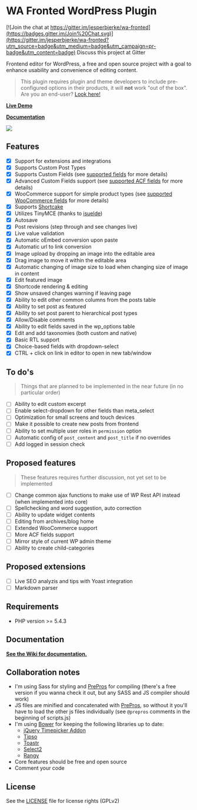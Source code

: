 WA Fronted WordPress Plugin
===========================

[![Join the chat at https://gitter.im/jesperbjerke/wa-fronted](https://badges.gitter.im/Join%20Chat.svg)](https://gitter.im/jesperbjerke/wa-fronted?utm_source=badge&utm_medium=badge&utm_campaign=pr-badge&utm_content=badge)
Discuss this project at Gitter

Frontend editor for WordPress, a free and open source project with a goal to enhance usability and convenience of editing content.

> This plugin requires plugin and theme developers to include pre-configured options in their products, it will **not** work "out of the box". Are you an end-user? [Look here!](https://edituswp.com/)

**[Live Demo](http://fronted.westart.se)**

**[Documentation](https://github.com/jesperbjerke/wa-fronted/wiki)**

![](https://github.com/jesperbjerke/wa-fronted/blob/master/screenshots/4GUJJnK01o.gif)

## Features

* [x] Support for extensions and integrations
* [x] Supports Custom Post Types
* [x] Supports Custom Fields (see [supported fields](https://github.com/jesperbjerke/wa-fronted/wiki/Supported-fields) for more details)
* [x] Advanced Custom Fields support (see [supported ACF fields](https://github.com/jesperbjerke/wa-fronted/wiki/Supported-fields) for more details)
* [x] WooCommerce support for simple product types (see [supported WooCommerce fields](https://github.com/jesperbjerke/wa-fronted/wiki/Supported-fields) for more details)
* [x] Supports [Shortcake](https://github.com/fusioneng/Shortcake)
* [x] Utilizes TinyMCE (thanks to [isuelde](https://github.com/iseulde/wp-front-end-editor))
* [x] Autosave
* [x] Post revisions (step through and see changes live)
* [x] Live value validation
* [x] Automatic oEmbed conversion upon paste
* [x] Automatic url to link conversion
* [x] Image upload by dropping an image into the editable area
* [x] Drag image to move it within the editable area
* [x] Automatic changing of image size to load when changing size of image in content
* [x] Edit featured image
* [x] Shortcode rendering & editing
* [x] Show unsaved changes warning if leaving page
* [x] Ability to edit other common columns from the posts table
* [x] Ability to set post as featured
* [x] Ability to set post parent to hierarchical post types
* [x] Allow/Disable comments
* [x] Ability to edit fields saved in the wp_options table
* [x] Edit and add taxonomies (both custom and native)
* [x] Basic RTL support
* [x] Choice-based fields with dropdown-select
* [x] CTRL + click on link in editor to open in new tab/window

## To do's
> Things that are planned to be implemented in the near future (in no particular order)

* [ ] Ability to edit custom excerpt
* [ ] Enable select-dropdown for other fields than meta_select
* [ ] Optimization for small screens and touch devices
* [ ] Make it possible to create new posts from frontend
* [ ] Ability to set multiple user roles in `permission` option
* [ ] Automatic config of `post_content` and `post_title` if no overrides
* [ ] Add logged in session check

## Proposed features
> These features requires further discussion, not yet set to be implemented

* [ ] Change common ajax functions to make use of WP Rest API instead (when implemented into core)
* [ ] Spellchecking and word suggestion, auto correction
* [ ] Ability to update widget contents
* [ ] Editing from archives/blog home
* [ ] Extended WooCommerce support
* [ ] More ACF fields support
* [ ] Mirror style of current WP admin theme
* [ ] Ability to create child-categories

## Proposed extensions
* [ ] Live SEO analyzis and tips with Yoast integration
* [ ] Markdown parser

## Requirements
* PHP version >= 5.4.3

## Documentation
**[See the Wiki for documentation.](https://github.com/jesperbjerke/wa-fronted/wiki)**

## Collaboration notes
* I'm using Sass for styling and [PrePros](https://prepros.io/) for compiling (there's a free version if you wanna check it out, but any SASS and JS compiler should work)
* JS files are minified and concatenated with [PrePros](https://prepros.io/), so without it you'll have to load the other js files individually (see `@prepros` comments in the beginning of scripts.js)
* I'm using [Bower](http://bower.io/) for keeping the following libraries up to date:
  * [jQuery Timepicker Addon](https://github.com/trentrichardson/jQuery-Timepicker-Addon)
  * [Tipso](https://github.com/object505/tipso)
  * [Toastr](https://github.com/CodeSeven/toastr)
  * [Select2](https://select2.github.io/)
  * [Rangy](https://github.com/timdown/rangy)
* Core features should be free and open source
* Comment your code

## License
See the [LICENSE](LICENSE.md) file for license rights (GPLv2)